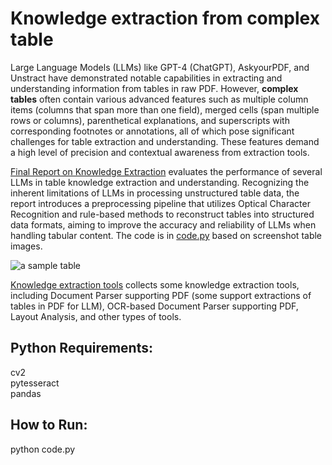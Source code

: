 # Knowledge extraction from complex table

Large Language Models (LLMs) like GPT-4 (ChatGPT), AskyourPDF, and Unstract have demonstrated notable capabilities in extracting and understanding information from tables in raw PDF. However, __complex tables__ often contain various advanced features such as multiple column items (columns that span more than one field), merged cells (span multiple rows or columns), parenthetical explanations, and superscripts with corresponding footnotes or annotations, all of which pose significant challenges for table extraction and understanding. These features demand a high level of precision and contextual awareness from extraction tools. 

[Final Report on Knowledge Extraction](https://github.com/WillongWANG/Knowledge-extraction-from-complex-table/blob/main/Final%20Report%20on%20Knowledge%20Extraction.pdf) evaluates the performance of several LLMs in table knowledge extraction and understanding. Recognizing the inherent limitations of LLMs in processing unstructured table data, the report introduces a preprocessing pipeline that utilizes Optical Character Recognition and rule-based methods to reconstruct tables into structured data formats, aiming to improve the accuracy and reliability of LLMs when handling tabular content. The code is in [code.py](https://github.com/WillongWANG/Knowledge-extraction-from-complex-table/blob/main/code.py) based on screenshot table images.

![a sample table](https://github.com/WillongWANG/Knowledge-extraction-from-complex-table/blob/main/biao.png)

[Knowledge extraction tools](https://github.com/WillongWANG/Knowledge-extraction-from-complex-table/blob/main/knowledge%20extraction%20tools.pdf) collects some knowledge extraction tools, including Document Parser supporting PDF (some support extractions of tables in PDF for LLM), OCR-based Document Parser supporting PDF, Layout Analysis, and other types of tools.

## Python Requirements:
cv2
<br>pytesseract
<br>pandas

## How to Run:
python code.py

